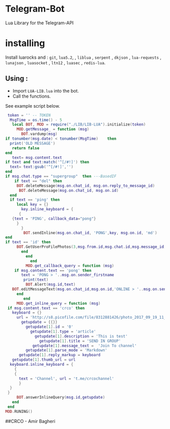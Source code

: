 # Telegram-Bot
 Lua Library for the Telegram-API 

# installing

Install luarocks and : `git`, `lua5.2`, , `liblua` , `serpent` , `dkjson` , `lua-requests` , `lunajson` , `luasocket` , `ltn12` , `luasec` ,  `redis-lua`.


## Using : 
- Import `LUA-LIB.lua` into the bot.
- Call the functions.

See example script below.


```lua
 token = '' -- TOKEN
  MsgTime = os.time() - 5
   local BOT, MOD = require("./LIB/LIB-LUA").initialize(token)
     MOD.getMessage_ = function (msg)
       BOT.vardump(msg)
if tonumber(msg.date) < tonumber(MsgTime)    then
  print('OLD MESSAGE')
   return false
end
   text= msg.content.text
if text and text:match('^[/#!]') then
  text= text:gsub('^[/#!]','')
end
if msg.chat.type == "supergroup"  then ---BasedIF
    if text == "del" then
     BOT.deleteMessage(msg.on.chat_id, msg.on.reply_to_message_id)
      BOT.deleteMessage(msg.on.chat_id, msg.on.id)
  end 
  if text == 'ping' then
     local key = {}
       key.inline_keyboard = {
      {
   {text = 'PING', callback_data="pong"}
     }
       }
        BOT.sendInline(msg.on.chat_id, 'PONG',key, msg.on.id, 'md')
end
if text == 'id' then
     BOT.GetUserProFilePhotos(3,msg.from.id,msg.chat.id,msg.message_id,'`Name` : *'..msg.on.sender_firstname..'*','Markdown') 
       end
         end
           end
         MOD.get_callback_query = function (msg)
    if msg.content.text == 'pong' then
       text = 'PONG > '..msg.on.sender_firstname
        print(text)
         BOT.Alert(msg.id,text)
   BOT.editMessageText(msg.on.chat_id,msg.on.id,'ONLINE > '..msg.on.sender_firstname,nil,'md')
     end
        end
     MOD.get_inline_query = function (msg)
 if msg.content.text == 'crco' then
   keyboard = {}
     url = 'http://s8.picofile.com/file/8312881426/photo_2017_09_19_11_51_39.jpg'
       getupdate = {{}}
         getupdate[1].id = '0'
           getupdate[1].type = 'article'
             getupdate[1].description = 'This is test'
               getupdate[1].title = 'SEND IN GROUP'
            getupdate[1].message_text =  'Join To channel'
         getupdate[1].parse_mode = 'Markdown'
      getupdate[1].reply_markup = keyboard
   getupdate[1].thumb_url = url
  keyboard.inline_keyboard = {
    { 
    { 
      text = 'Channel', url = 't.me/crcochannel'
      }
  }
 }
     BOT.answerInlineQuery(msg.id,getupdate)
   end
 end
MOD.RUNING()
```





##CRCO - Amir Bagheri
